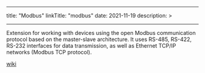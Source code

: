 
---
title: "Modbus"
linkTitle: "modbus"
date: 2021-11-19
description: >
  
---

Extension for working with devices using the open Modbus communication protocol based on the master-slave architecture. It uses RS-485, RS-422, RS-232 interfaces for data transmission, as well as Ethernet TCP/IP networks (Modbus TCP protocol).

[wiki](https://en.wikipedia.org/wiki/Modbus)

